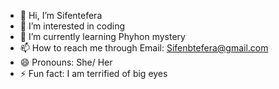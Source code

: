 - 👋 Hi, I’m Sifentefera
- 👀 I’m interested in coding 
- 🌱 I’m currently learning Phyhon mystery 
- 📫 How to reach me through Email: Sifenbtefera@gmail.com 
- 😄 Pronouns: She/ Her
- ⚡ Fun fact: I am terrified of big eyes   

<!---
Sifentefera/Sifentefera is a ✨ special ✨ repository because its `README.md` (this file) appears on your GitHub profile.
You can click the Preview link to take a look at your changes.
--->
